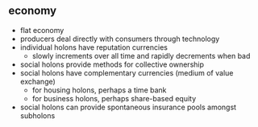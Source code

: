 ## economy

- flat economy
- producers deal directly with consumers through technology
- individual holons have reputation currencies
  - slowly increments over all time and rapidly decrements when bad
- social holons provide methods for collective ownership
- social holons have complementary currencies (medium of value exchange)
  - for housing holons, perhaps a time bank
  - for business holons, perhaps share-based equity
- social holons can provide spontaneous insurance pools amongst subholons